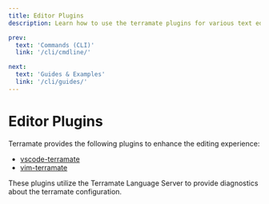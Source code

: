 ```yaml
---
title: Editor Plugins
description: Learn how to use the terramate plugins for various text editors.

prev:
  text: 'Commands (CLI)'
  link: '/cli/cmdline/'

next:
  text: 'Guides & Examples'
  link: '/cli/guides/'
---
```


# Editor Plugins

Terramate provides the following plugins to enhance the editing experience:

* [vscode-terramate](https://github.com/terramate-io/vscode-terramate)
* [vim-terramate](https://github.com/terramate-io/vim-terramate)

These plugins utilize the Terramate Language Server to provide diagnostics about
the terramate configuration.
